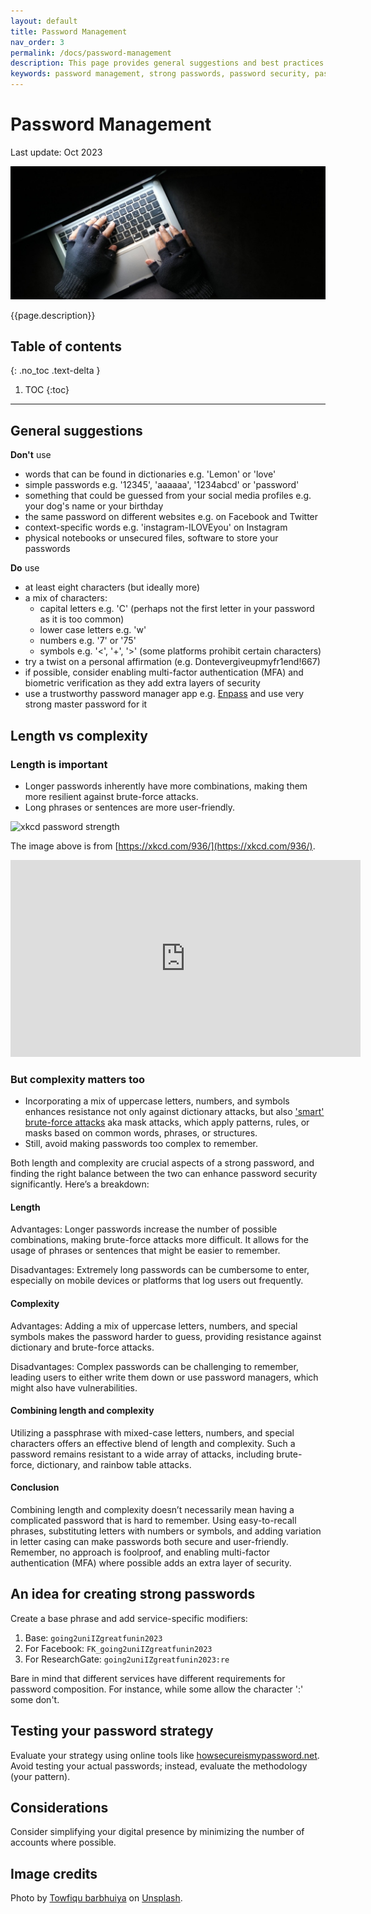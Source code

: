 ```yaml
---
layout: default
title: Password Management
nav_order: 3
permalink: /docs/password-management
description: This page provides general suggestions and best practices for password management, including tips for creating strong passwords and using trustworthy password manager apps.
keywords: password management, strong passwords, password security, password complexity, password length, password manager
---
```


# Password Management

Last update: Oct 2023

![Photo of hands in gloves on the keyboard of a laptop.](../assets/img/password-management.jpg)

{{page.description}}

## Table of contents
{: .no_toc .text-delta }

1. TOC
{:toc}

---

## General suggestions

**Don't** use

- words that can be found in dictionaries e.g. 'Lemon' or 'love'
- simple passwords e.g. '12345', 'aaaaaa', '1234abcd' or 'password'
- something that could be guessed from your social media profiles e.g. your dog's name or your birthday
- the same password on different websites e.g. on Facebook and Twitter
- context-specific words e.g. 'instagram-ILOVEyou' on Instagram
- physical notebooks or unsecured files, software to store your passwords

**Do** use

- at least eight characters (but ideally more)
- a mix of characters: 
  - capital letters e.g. 'C' (perhaps not the first letter in your password as it is too common)
  - lower case letters e.g. 'w'
  - numbers e.g. '7' or '75'
  - symbols e.g. '<', '+', '>' (some platforms prohibit certain characters)
- try a twist on a personal affirmation (e.g. Dontevergiveupmyfr1end!667)
- if possible, consider enabling multi-factor authentication (MFA) and biometric verification as they add extra layers of security 
- use a trustworthy password manager app e.g. [Enpass](https://www.enpass.io/) and use very strong master password for it

## Length vs complexity
### Length is important
- Longer passwords inherently have more combinations, making them more resilient against brute-force attacks.
- Long phrases or sentences are more user-friendly.
  
![xkcd password strength](https://imgs.xkcd.com/comics/password_strength.png)

The image above is from [https://xkcd.com/936/](https://xkcd.com/936/).

<div class="responsive-iframe">
  <iframe width="560" height="315" src="https://www.youtube.com/embed/k_9suKBtIOQ?si=T3ZYLQ--Z--AVugf" title="YouTube video player" frameborder="0" allow="accelerometer; autoplay; clipboard-write; encrypted-media; gyroscope; picture-in-picture; web-share" allowfullscreen></iframe>
  </div>

### But complexity matters too
- Incorporating a mix of uppercase letters, numbers, and symbols enhances resistance not only against dictionary attacks, but also ['smart' brute-force attacks](https://www.splunk.com/en_us/blog/learn/brute-force-attacks.html) aka mask attacks, which apply patterns, rules, or masks based on common words, phrases, or structures. 
- Still, avoid making passwords too complex to remember.

Both length and complexity are crucial aspects of a strong password, and finding the right balance between the two can enhance password security significantly. Here’s a breakdown:

#### Length
Advantages: Longer passwords increase the number of possible combinations, making brute-force attacks more difficult. It allows for the usage of phrases or sentences that might be easier to remember.
    
Disadvantages: Extremely long passwords can be cumbersome to enter, especially on mobile devices or platforms that log users out frequently.

#### Complexity
Advantages: Adding a mix of uppercase letters, numbers, and special symbols makes the password harder to guess, providing resistance against dictionary and brute-force attacks.

Disadvantages: Complex passwords can be challenging to remember, leading users to either write them down or use password managers, which might also have vulnerabilities.

#### Combining length and complexity
Utilizing a passphrase with mixed-case letters, numbers, and special characters offers an effective blend of length and complexity. Such a password remains resistant to a wide array of attacks, including brute-force, dictionary, and rainbow table attacks.

#### Conclusion
Combining length and complexity doesn’t necessarily mean having a complicated password that is hard to remember. Using easy-to-recall phrases, substituting letters with numbers or symbols, and adding variation in letter casing can make passwords both secure and user-friendly. Remember, no approach is foolproof, and enabling multi-factor authentication (MFA) where possible adds an extra layer of security.

## An idea for creating strong passwords
Create a base phrase and add service-specific modifiers:

1. Base: `going2uniIZgreatfunin2023`
2. For Facebook: `FK_going2uniIZgreatfunin2023`
3. For ResearchGate: `going2uniIZgreatfunin2023:re`

Bare in mind that different services have different requirements for password composition. For instance, while some allow the character ':' some don't. 

## Testing your password strategy
Evaluate your strategy using online tools like [howsecureismypassword.net](https://howsecureismypassword.net/). Avoid testing your actual passwords; instead, evaluate the methodology (your pattern).

## Considerations
Consider simplifying your digital presence by minimizing the number of accounts where possible.

## Image credits
Photo by <a href="https://unsplash.com/@towfiqu999999?utm_content=creditCopyText&utm_medium=referral&utm_source=unsplash">Towfiqu barbhuiya</a> on <a href="https://unsplash.com/photos/person-in-black-long-sleeve-shirt-using-macbook-pro-em5w9_xj3uU?utm_content=creditCopyText&utm_medium=referral&utm_source=unsplash">Unsplash</a>.
  